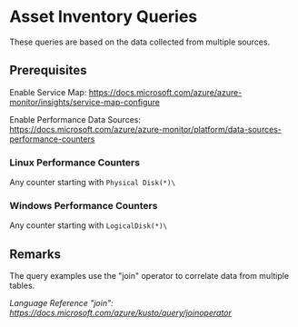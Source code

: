 # Asset Inventory Queries

These queries are based on the data collected from multiple sources.

## Prerequisites

Enable Service Map: <https://docs.microsoft.com/azure/azure-monitor/insights/service-map-configure>

Enable Performance Data Sources: <https://docs.microsoft.com/azure/azure-monitor/platform/data-sources-performance-counters>

### Linux Performance Counters

Any counter starting with ```Physical Disk(*)\```

### Windows Performance Counters

Any counter starting with ```LogicalDisk(*)\```


## Remarks

The query examples use the "join" operator to correlate data from multiple tables.

*Language Reference "join": <https://docs.microsoft.com/azure/kusto/query/joinoperator>*

